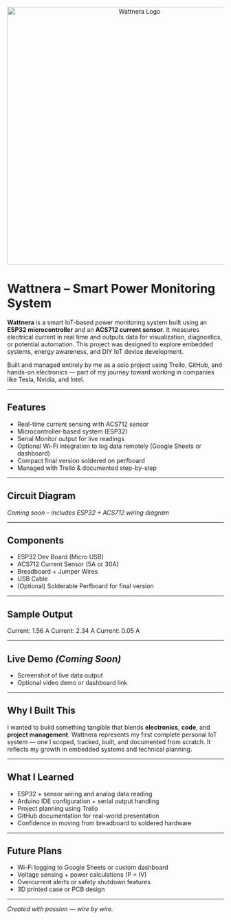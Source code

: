 <p align="center">
  <img src="wattnera-banner.png" alt="Wattnera Logo" width="600"/>
</p>

# Wattnera – Smart Power Monitoring System

**Wattnera** is a smart IoT-based power monitoring system built using an **ESP32 microcontroller** and an **ACS712 current sensor**. It measures electrical current in real time and outputs data for visualization, diagnostics, or potential automation. This project was designed to explore embedded systems, energy awareness, and DIY IoT device development.

Built and managed entirely by me as a solo project using Trello, GitHub, and hands-on electronics — part of my journey toward working in companies like Tesla, Nvidia, and Intel.

---

## Features
- Real-time current sensing with ACS712 sensor
- Microcontroller-based system (ESP32)
- Serial Monitor output for live readings
- Optional Wi-Fi integration to log data remotely (Google Sheets or dashboard)
- Compact final version soldered on perfboard
- Managed with Trello & documented step-by-step

---

## Circuit Diagram
*Coming soon – includes ESP32 + ACS712 wiring diagram*

---

## Components
- ESP32 Dev Board (Micro USB)
- ACS712 Current Sensor (5A or 30A)
- Breadboard + Jumper Wires
- USB Cable
- (Optional) Solderable Perfboard for final version

---

## Sample Output
Current: 1.56 A
Current: 2.34 A
Current: 0.05 A

---

## Live Demo *(Coming Soon)*
- Screenshot of live data output
- Optional video demo or dashboard link

---

## Why I Built This
I wanted to build something tangible that blends **electronics**, **code**, and **project management**. Wattnera represents my first complete personal IoT system — one I scoped, tracked, built, and documented from scratch. It reflects my growth in embedded systems and technical planning.

---

## What I Learned
- ESP32 + sensor wiring and analog data reading
- Arduino IDE configuration + serial output handling
- Project planning using Trello
- GitHub documentation for real-world presentation
- Confidence in moving from breadboard to soldered hardware

---

## Future Plans
- Wi-Fi logging to Google Sheets or custom dashboard
- Voltage sensing + power calculations (P = IV)
- Overcurrent alerts or safety shutdown features
- 3D printed case or PCB design

---

*Created with passion — wire by wire.*
